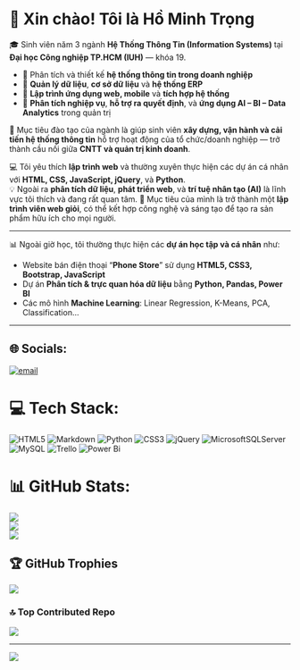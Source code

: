 # 👋 Xin chào! Tôi là **Hồ Minh Trọng**

🎓 Sinh viên năm 3 ngành **Hệ Thống Thông Tin (Information Systems)** tại **Đại học Công nghiệp TP.HCM (IUH)** — khóa 19.  
- 🔹 Phân tích và thiết kế **hệ thống thông tin trong doanh nghiệp**  
- 🔹 **Quản lý dữ liệu**, **cơ sở dữ liệu** và **hệ thống ERP**  
- 🔹 **Lập trình ứng dụng web, mobile** và **tích hợp hệ thống**  
- 🔹 **Phân tích nghiệp vụ**, **hỗ trợ ra quyết định**, và **ứng dụng AI – BI – Data Analytics** trong quản trị  


🎯 Mục tiêu đào tạo của ngành là giúp sinh viên **xây dựng, vận hành và cải tiến hệ thống thông tin** hỗ trợ hoạt động của tổ chức/doanh nghiệp — trở thành cầu nối giữa **CNTT và quản trị kinh doanh**.

💻 Tôi yêu thích **lập trình web** và thường xuyên thực hiện các dự án cá nhân với **HTML, CSS, JavaScript, jQuery**, và **Python**.  
💡 Ngoài ra **phân tích dữ liệu**, **phát triển web**, và **trí tuệ nhân tạo (AI)** là lĩnh vực tôi thích và đang rất quan tâm.
🎯 Mục tiêu của mình là trở thành một **lập trình viên web giỏi**, có thể kết hợp công nghệ và sáng tạo để tạo ra sản phẩm hữu ích cho mọi người.

---


📊 Ngoài giờ học, tôi thường thực hiện các **dự án học tập và cá nhân** như:
- Website bán điện thoại “**Phone Store**” sử dụng **HTML5, CSS3, Bootstrap, JavaScript**
- Dự án **Phân tích & trực quan hóa dữ liệu** bằng **Python, Pandas, Power BI**
- Các mô hình **Machine Learning**: Linear Regression, K-Means, PCA, Classification...

---
## 🌐 Socials:
[![email](https://img.shields.io/badge/Email-D14836?logo=gmail&logoColor=white)](mailto:trongho900@gmail.com) 

# 💻 Tech Stack:
![HTML5](https://img.shields.io/badge/html5-%23E34F26.svg?style=for-the-badge&logo=html5&logoColor=white) ![Markdown](https://img.shields.io/badge/markdown-%23000000.svg?style=for-the-badge&logo=markdown&logoColor=white) ![Python](https://img.shields.io/badge/python-3670A0?style=for-the-badge&logo=python&logoColor=ffdd54) ![CSS3](https://img.shields.io/badge/css3-%231572B6.svg?style=for-the-badge&logo=css3&logoColor=white) ![jQuery](https://img.shields.io/badge/jquery-%230769AD.svg?style=for-the-badge&logo=jquery&logoColor=white) ![MicrosoftSQLServer](https://img.shields.io/badge/Microsoft%20SQL%20Server-CC2927?style=for-the-badge&logo=microsoft%20sql%20server&logoColor=white) ![MySQL](https://img.shields.io/badge/mysql-4479A1.svg?style=for-the-badge&logo=mysql&logoColor=white) ![Trello](https://img.shields.io/badge/Trello-%23026AA7.svg?style=for-the-badge&logo=Trello&logoColor=white) ![Power Bi](https://img.shields.io/badge/power_bi-F2C811?style=for-the-badge&logo=powerbi&logoColor=black)
# 📊 GitHub Stats:
![](https://github-readme-stats.vercel.app/api?username=minhtrongcntt29&theme=dark&hide_border=false&include_all_commits=false&count_private=false)<br/>
![](https://nirzak-streak-stats.vercel.app/?user=minhtrongcntt29&theme=dark&hide_border=false)<br/>
![](https://github-readme-stats.vercel.app/api/top-langs/?username=minhtrongcntt29&theme=dark&hide_border=false&include_all_commits=false&count_private=false&layout=compact)

## 🏆 GitHub Trophies
![](https://github-profile-trophy.vercel.app/?username=minhtrongcntt29&theme=radical&no-frame=false&no-bg=true&margin-w=4)

### 🔝 Top Contributed Repo
![](https://github-contributor-stats.vercel.app/api?username=minhtrongcntt29&limit=5&theme=dark&combine_all_yearly_contributions=true)

---
[![](https://visitcount.itsvg.in/api?id=minhtrongcntt29&icon=0&color=0)](https://visitcount.itsvg.in)

<!-- Proudly created with GPRM ( https://gprm.itsvg.in ) -->
